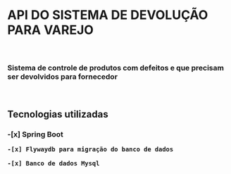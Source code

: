 <h1>API DO SISTEMA DE DEVOLUÇÃO PARA VAREJO</h1>
</br>
<h3>Sistema de controle de produtos com defeitos e que precisam ser devolvidos para fornecedor</h2>
</br>
<h2> Tecnologias utilizadas</h2>

<h3>
	-[x] Spring Boot
	
	-[x] Flywaydb para migração do banco de dados
	
	-[x] Banco de dados Mysql
</h3>